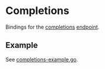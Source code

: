 # Completions

Bindings for the [completions](https://beta.openai.com/docs/api-reference/completions) [endpoint](https://api.openai.com/v1/completions).

## Example

See [completions-example.go](../examples/completions/completions-example.go).
